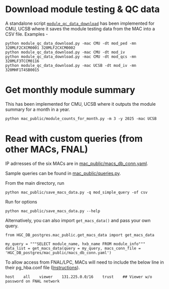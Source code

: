 # Download module testing & QC data
A standalone script [`module_qc_data_download`](https://github.com/cmu-hgc-mac/HGC_DB_postgres/blob/main/mac_public/module_qc_data_download.py) has been implemented for CMU, UCSB where it saves the module testing data from the MAC into a CSV file. Examples - 
```
python module_qc_data_download.py -mac CMU -dt mod_ped -mn 320MLF2CXCM0001 320MLF2CXCM0002
python module_qc_data_download.py -mac CMU -dt mod_iv
python module_qc_data_download.py -mac CMU -dt mod_qcs -mn 320MLF3TCCM0116
python module_qc_data_download.py -mac UCSB -dt mod_iv -mn 320MHF1T4SB0015
```

# Get monthly module summary
This has been implemented for CMU, UCSB where it outputs the module summary for a month in a year.
```
python mac_public/module_counts_for_month.py -m 3 -y 2025 -mac UCSB
```

# Read with custom queries (from other MACs, FNAL)

IP adrresses of the six MACs are in [mac_public/macs_db_conn.yaml](https://github.com/cmu-hgc-mac/HGC_DB_postgres/blob/main/mac_public/macs_db_conn.yaml).

Sample queries can be found in [mac_public/queries.py](https://github.com/cmu-hgc-mac/HGC_DB_postgres/blob/main/mac_public/queries.py).

From the main directory, run
```
python mac_public/save_macs_data.py -q mod_simple_query -of csv
```

Run for options
```
python mac_public/save_macs_data.py --help
```

Alternatively, you can also import `get_macs_data()` and pass your own query.
```
from HGC_DB_postgres.mac_public.get_macs_data import get_macs_data

my_query = """SELECT module_name, hxb_name FROM module_info"""
data_list = get_macs_data(query = my_query, macs_conn_file = 'HGC_DB_postgres/mac_public/macs_db_conn.yaml')
```
To allow access from FNAL/LPC, MACs will need to include the below line in their pg_hba.conf file ([Instructions](https://github.com/cmu-hgc-mac/HGC_DB_postgres/blob/main/documentation/pg_hba_documentation.md#example)). 
```
host    all    viewer    131.225.0.0/16    trust    ## Viewer w/o password on FNAL network
```

